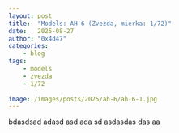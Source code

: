 ```yaml
---
layout: post
title:	"Models: AH-6 (Zvezda, mierka: 1/72)"
date:	2025-08-27 
author: "0x4d47"
categories:
    - blog
tags:
    - models
    - zvezda
    - 1/72
   
image: /images/posts/2025/ah-6/ah-6-1.jpg
---
```



bdasdsad adasd asd ada sd asdasdas das aa
